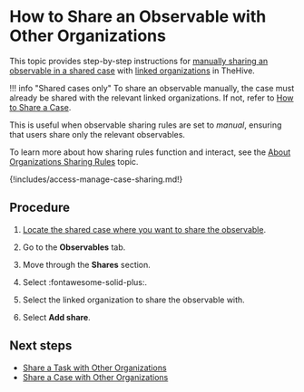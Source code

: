 # How to Share an Observable with Other Organizations

This topic provides step-by-step instructions for [manually sharing an observable in a shared case](../../../administration/organizations/about-organizations-sharing-rules.md#manual-sharing-of-tasks-and-observables-in-a-shared-case) with [linked organizations](../../../administration/organizations/link-an-organization.md) in TheHive.

!!! info "Shared cases only"
    To share an observable manually, the case must already be shared with the relevant linked organizations. If not, refer to [How to Share a Case](share-a-case.md).

This is useful when observable sharing rules are set to *manual*, ensuring that users share only the relevant observables.

To learn more about how sharing rules function and interact, see the [About Organizations Sharing Rules](../../../administration/organizations/about-organizations-sharing-rules.md) topic.

{!includes/access-manage-case-sharing.md!}

## Procedure

1. [Locate the shared case where you want to share the observable](../../analyst-corner/cases/search-for-cases/find-a-case.md).

2. Go to the **Observables** tab.

3. Move through the **Shares** section.

4. Select :fontawesome-solid-plus:.

5. Select the linked organization to share the observable with.

6. Select **Add share**.

## Next steps

* [Share a Task with Other Organizations](../tasks/share-a-task.md)
* [Share a Case with Other Organizations](share-a-case.md)